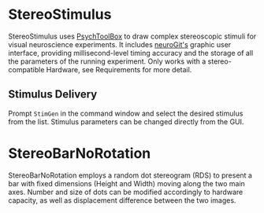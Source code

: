# StereoStimulus

StereoStimulus uses [PsychToolBox](http://psychtoolbox.org/) to draw complex stereoscopic stimuli for visual neuroscience experiments. It includes [neuroGit's](https://github.com/mscaudill/neurogit) graphic user interface, providing millisecond-level timing accuracy and the storage of all the parameters of the running experiment. 
Only works with a stereo-compatible Hardware, see Requirements for more detail.

## Stimulus Delivery

Prompt `StimGen` in the command window and select the desired stimulus from the list. Stimulus parameters can be changed directly from the GUI.

**StereoBarNoRotation**
===========
StereoBarNoRotation employs a random dot stereogram (RDS) to present a bar with fixed dimensions (Height and Width) moving along the two main axes. Number and size of dots can be modified accordingly to hardware capacity, as well as displacement difference between the two images.
